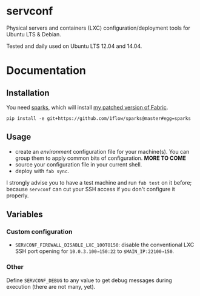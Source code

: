 servconf
========

Physical servers and containers (LXC) configuration/deployment tools for Ubuntu LTS & Debian.

Tested and daily used on Ubuntu LTS 12.04 and 14.04.


# Documentation


## Installation

You need [sparks](https://github.com/1flow/sparks), which will install [my patched version of Fabric](https://github.com/Karmak23/fabric).

	pip install -e git+https://github.com/1flow/sparks@master#egg=sparks


## Usage

- create an *environment* configuration file for your machine(s). You can group them to apply common bits of configuration. **MORE TO COME**
- source your configuration file in your current shell.
- deploy with `fab sync`.

I strongly advise you to have a test machine and run `fab test` on it before; because `servconf` can cut your SSH access if you don't configure it properly.

## Variables

### Custom configuration

- `SERVCONF_FIREWALL_DISABLE_LXC_100TO150`: disable the conventional LXC SSH port opening for `10.0.3.100→150:22` to `$MAIN_IP:22100→150`.

### Other

Define `SERVCONF_DEBUG` to any value to get debug messages during execution (there are not many, yet).
